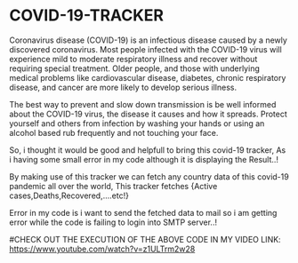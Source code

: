 # COVID-19-TRACKER
Coronavirus disease (COVID-19) is an infectious disease caused by a newly discovered coronavirus.
Most people infected with the COVID-19 virus will experience mild to moderate respiratory illness and recover without requiring special treatment.  Older people, and those with underlying medical problems like cardiovascular disease, diabetes, chronic respiratory disease, and cancer are more likely to develop serious illness.

The best way to prevent and slow down transmission is be well informed about the COVID-19 virus, the disease it causes and how it spreads. Protect yourself and others from infection by washing your hands or using an alcohol based rub frequently and not touching your face. 

So, i thought it would be good and helpfull to bring this covid-19 tracker, As i having some small error in my code although it is displaying the Result..!

By making use of this tracker we can fetch any country data of this covid-19 pandemic all over the world, This tracker fetches {Active cases,Deaths,Recovered,....etc!}

Error in my code is i want to send the fetched data to mail so i am getting error while the code is failing to login into SMTP server..!

#CHECK OUT THE EXECUTION OF THE ABOVE CODE IN MY VIDEO LINK: https://www.youtube.com/watch?v=z1ULTrm2w28
